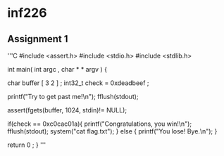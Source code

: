 # inf226
## Assignment 1

'''C
#include <assert.h>
#include <stdio.h>
#include <stdlib.h>

int main( int argc , char * * argv ) {

char buffer [ 3 2 ] ;
int32_t check = 0xdeadbeef ;

printf("Try to get past me!\n");
fflush(stdout);

assert(fgets(buffer, 1024, stdin)!= NULL);

if(check == 0xc0cac01a){
  printf("Congratulations, you win!\n");
  fflush(stdout);
  system("cat flag.txt");
}
else {
  printf("You lose! Bye.\n");
}

return 0 ;
}
'''

